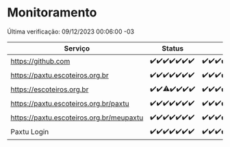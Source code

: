 # Monitoramento

Última verificação: 09/12/2023 00:06:00 -03

|Serviço|Status|Últimas 24h|
|---|---|---|
|https://github.com|<span title="2023-12-02: OK=24">✔️</span><span title="2023-12-03: OK=24">✔️</span><span title="2023-12-04: OK=24">✔️</span><span title="2023-12-05: OK=24">✔️</span><span title="2023-12-06: OK=23">✔️</span><span title="2023-12-07: OK=24">✔️</span><span title="2023-12-08: OK=3">✔️</span>|<span title="08/12/2023 00:07:00 -03 : 200">✔️</span><span title="08/12/2023 01:08:00 -03 : 200">✔️</span><span title="08/12/2023 02:06:00 -03 : 200">✔️</span><span title="08/12/2023 03:08:00 -03 : 200">✔️</span><span title="08/12/2023 04:06:00 -03 : 200">✔️</span><span title="08/12/2023 05:09:00 -03 : 200">✔️</span><span title="08/12/2023 06:06:00 -03 : 200">✔️</span><span title="08/12/2023 07:06:00 -03 : 200">✔️</span><span title="08/12/2023 08:04:00 -03 : 200">✔️</span><span title="08/12/2023 09:11:00 -03 : 200">✔️</span><span title="08/12/2023 10:08:00 -03 : 200">✔️</span><span title="08/12/2023 11:06:00 -03 : 200">✔️</span><span title="08/12/2023 12:06:00 -03 : 200">✔️</span><span title="08/12/2023 13:08:00 -03 : 200">✔️</span><span title="08/12/2023 14:05:00 -03 : 200">✔️</span><span title="08/12/2023 15:08:00 -03 : 200">✔️</span><span title="08/12/2023 16:03:00 -03 : 200">✔️</span><span title="08/12/2023 17:07:00 -03 : 200">✔️</span><span title="08/12/2023 18:04:00 -03 : 200">✔️</span><span title="08/12/2023 19:05:00 -03 : 200">✔️</span><span title="08/12/2023 20:06:00 -03 : 200">✔️</span><span title="08/12/2023 21:30:00 -03 : 200">✔️</span><span title="08/12/2023 22:43:00 -03 : 200">✔️</span><span title="08/12/2023 23:18:00 -03 : 200">✔️</span><span title="09/12/2023 00:06:00 -03 : 200">✔️</span>|
|https://paxtu.escoteiros.org.br|<span title="2023-12-02: OK=24">✔️</span><span title="2023-12-03: OK=24">✔️</span><span title="2023-12-04: OK=24">✔️</span><span title="2023-12-05: OK=24">✔️</span><span title="2023-12-06: OK=23">✔️</span><span title="2023-12-07: OK=24">✔️</span><span title="2023-12-08: OK=3">✔️</span>|<span title="08/12/2023 00:07:00 -03 : 200">✔️</span><span title="08/12/2023 01:08:00 -03 : 200">✔️</span><span title="08/12/2023 02:06:00 -03 : 200">✔️</span><span title="08/12/2023 03:08:00 -03 : 200">✔️</span><span title="08/12/2023 04:06:00 -03 : 200">✔️</span><span title="08/12/2023 05:09:00 -03 : 200">✔️</span><span title="08/12/2023 06:06:00 -03 : 200">✔️</span><span title="08/12/2023 07:06:00 -03 : 200">✔️</span><span title="08/12/2023 08:04:00 -03 : 200">✔️</span><span title="08/12/2023 09:11:00 -03 : 200">✔️</span><span title="08/12/2023 10:08:00 -03 : 200">✔️</span><span title="08/12/2023 11:06:00 -03 : 200">✔️</span><span title="08/12/2023 12:06:00 -03 : 200">✔️</span><span title="08/12/2023 13:08:00 -03 : 200">✔️</span><span title="08/12/2023 14:05:00 -03 : 200">✔️</span><span title="08/12/2023 15:08:00 -03 : 200">✔️</span><span title="08/12/2023 16:03:00 -03 : 200">✔️</span><span title="08/12/2023 17:07:00 -03 : 200">✔️</span><span title="08/12/2023 18:04:00 -03 : 200">✔️</span><span title="08/12/2023 19:05:00 -03 : 200">✔️</span><span title="08/12/2023 20:06:00 -03 : 200">✔️</span><span title="08/12/2023 21:30:00 -03 : 200">✔️</span><span title="08/12/2023 22:43:00 -03 : 200">✔️</span><span title="08/12/2023 23:18:00 -03 : 200">✔️</span><span title="09/12/2023 00:06:00 -03 : 200">✔️</span>|
|https://escoteiros.org.br|<span title="2023-12-02: OK=24">✔️</span><span title="2023-12-03: OK=24">✔️</span><span title="2023-12-04: OK=23, Falhas=1">⚠️</span><span title="2023-12-05: OK=24">✔️</span><span title="2023-12-06: OK=23">✔️</span><span title="2023-12-07: OK=24">✔️</span><span title="2023-12-08: OK=3">✔️</span>|<span title="08/12/2023 00:07:00 -03 : 200">✔️</span><span title="08/12/2023 01:08:00 -03 : 200">✔️</span><span title="08/12/2023 02:06:00 -03 : 200">✔️</span><span title="08/12/2023 03:08:00 -03 : 200">✔️</span><span title="08/12/2023 04:06:00 -03 : 200">✔️</span><span title="08/12/2023 05:09:00 -03 : 200">✔️</span><span title="08/12/2023 06:06:00 -03 : 200">✔️</span><span title="08/12/2023 07:06:00 -03 : 200">✔️</span><span title="08/12/2023 08:04:00 -03 : 200">✔️</span><span title="08/12/2023 09:11:00 -03 : 200">✔️</span><span title="08/12/2023 10:08:00 -03 : 200">✔️</span><span title="08/12/2023 11:06:00 -03 : 200">✔️</span><span title="08/12/2023 12:06:00 -03 : 200">✔️</span><span title="08/12/2023 13:08:00 -03 : 200">✔️</span><span title="08/12/2023 14:05:00 -03 : 200">✔️</span><span title="08/12/2023 15:08:00 -03 : 200">✔️</span><span title="08/12/2023 16:03:00 -03 : 200">✔️</span><span title="08/12/2023 17:07:00 -03 : 200">✔️</span><span title="08/12/2023 18:04:00 -03 : 200">✔️</span><span title="08/12/2023 19:05:00 -03 : 200">✔️</span><span title="08/12/2023 20:06:00 -03 : 200">✔️</span><span title="08/12/2023 21:30:00 -03 : 200">✔️</span><span title="08/12/2023 22:43:00 -03 : 200">✔️</span><span title="08/12/2023 23:18:00 -03 : 200">✔️</span><span title="09/12/2023 00:06:00 -03 : 200">✔️</span>|
|https://paxtu.escoteiros.org.br/paxtu|<span title="2023-12-02: OK=24">✔️</span><span title="2023-12-03: OK=24">✔️</span><span title="2023-12-04: OK=24">✔️</span><span title="2023-12-05: OK=24">✔️</span><span title="2023-12-06: OK=23">✔️</span><span title="2023-12-07: OK=24">✔️</span><span title="2023-12-08: OK=3">✔️</span>|<span title="08/12/2023 00:07:00 -03 : 200">✔️</span><span title="08/12/2023 01:08:00 -03 : 200">✔️</span><span title="08/12/2023 02:06:00 -03 : 200">✔️</span><span title="08/12/2023 03:08:00 -03 : 200">✔️</span><span title="08/12/2023 04:06:00 -03 : 200">✔️</span><span title="08/12/2023 05:09:00 -03 : 200">✔️</span><span title="08/12/2023 06:06:00 -03 : 200">✔️</span><span title="08/12/2023 07:06:00 -03 : 200">✔️</span><span title="08/12/2023 08:04:00 -03 : 200">✔️</span><span title="08/12/2023 09:11:00 -03 : 200">✔️</span><span title="08/12/2023 10:08:00 -03 : 200">✔️</span><span title="08/12/2023 11:06:00 -03 : 200">✔️</span><span title="08/12/2023 12:06:00 -03 : 200">✔️</span><span title="08/12/2023 13:08:00 -03 : 200">✔️</span><span title="08/12/2023 14:05:00 -03 : 200">✔️</span><span title="08/12/2023 15:08:00 -03 : 200">✔️</span><span title="08/12/2023 16:03:00 -03 : 200">✔️</span><span title="08/12/2023 17:07:00 -03 : 200">✔️</span><span title="08/12/2023 18:04:00 -03 : 200">✔️</span><span title="08/12/2023 19:05:00 -03 : 200">✔️</span><span title="08/12/2023 20:06:00 -03 : 200">✔️</span><span title="08/12/2023 21:30:00 -03 : 200">✔️</span><span title="08/12/2023 22:43:00 -03 : 200">✔️</span><span title="08/12/2023 23:18:00 -03 : 200">✔️</span><span title="09/12/2023 00:06:00 -03 : 200">✔️</span>|
|https://paxtu.escoteiros.org.br/meupaxtu|<span title="2023-12-02: OK=24">✔️</span><span title="2023-12-03: OK=24">✔️</span><span title="2023-12-04: OK=24">✔️</span><span title="2023-12-05: OK=24">✔️</span><span title="2023-12-06: OK=23">✔️</span><span title="2023-12-07: OK=24">✔️</span><span title="2023-12-08: OK=3">✔️</span>|<span title="08/12/2023 00:07:00 -03 : 200">✔️</span><span title="08/12/2023 01:08:00 -03 : 200">✔️</span><span title="08/12/2023 02:06:00 -03 : 200">✔️</span><span title="08/12/2023 03:08:00 -03 : 200">✔️</span><span title="08/12/2023 04:06:00 -03 : 200">✔️</span><span title="08/12/2023 05:09:00 -03 : 200">✔️</span><span title="08/12/2023 06:06:00 -03 : 200">✔️</span><span title="08/12/2023 07:06:00 -03 : 200">✔️</span><span title="08/12/2023 08:04:00 -03 : 200">✔️</span><span title="08/12/2023 09:11:00 -03 : 200">✔️</span><span title="08/12/2023 10:08:00 -03 : 200">✔️</span><span title="08/12/2023 11:06:00 -03 : 200">✔️</span><span title="08/12/2023 12:06:00 -03 : 200">✔️</span><span title="08/12/2023 13:08:00 -03 : 200">✔️</span><span title="08/12/2023 14:05:00 -03 : 200">✔️</span><span title="08/12/2023 15:08:00 -03 : 200">✔️</span><span title="08/12/2023 16:03:00 -03 : 200">✔️</span><span title="08/12/2023 17:07:00 -03 : 200">✔️</span><span title="08/12/2023 18:04:00 -03 : 200">✔️</span><span title="08/12/2023 19:05:00 -03 : 200">✔️</span><span title="08/12/2023 20:06:00 -03 : 200">✔️</span><span title="08/12/2023 21:30:00 -03 : 200">✔️</span><span title="08/12/2023 22:43:00 -03 : 200">✔️</span><span title="08/12/2023 23:18:00 -03 : 200">✔️</span><span title="09/12/2023 00:06:00 -03 : 200">✔️</span>|
|Paxtu Login|<span title="2023-12-02: OK=24">✔️</span><span title="2023-12-03: OK=24">✔️</span><span title="2023-12-04: OK=24">✔️</span><span title="2023-12-05: OK=24">✔️</span><span title="2023-12-06: OK=23">✔️</span><span title="2023-12-07: OK=24">✔️</span><span title="2023-12-08: OK=3">✔️</span>|<span title="08/12/2023 00:07:00 -03 : 200">✔️</span><span title="08/12/2023 01:08:00 -03 : 200">✔️</span><span title="08/12/2023 02:06:00 -03 : 200">✔️</span><span title="08/12/2023 03:08:00 -03 : 200">✔️</span><span title="08/12/2023 04:06:00 -03 : 200">✔️</span><span title="08/12/2023 05:09:00 -03 : 200">✔️</span><span title="08/12/2023 06:06:00 -03 : 200">✔️</span><span title="08/12/2023 07:06:00 -03 : 200">✔️</span><span title="08/12/2023 08:04:00 -03 : 200">✔️</span><span title="08/12/2023 09:11:00 -03 : 200">✔️</span><span title="08/12/2023 10:08:00 -03 : 200">✔️</span><span title="08/12/2023 11:06:00 -03 : 200">✔️</span><span title="08/12/2023 12:06:00 -03 : 200">✔️</span><span title="08/12/2023 13:08:00 -03 : 200">✔️</span><span title="08/12/2023 14:05:00 -03 : 200">✔️</span><span title="08/12/2023 15:08:00 -03 : 200">✔️</span><span title="08/12/2023 16:03:00 -03 : 200">✔️</span><span title="08/12/2023 17:07:00 -03 : 200">✔️</span><span title="08/12/2023 18:04:00 -03 : 200">✔️</span><span title="08/12/2023 19:05:00 -03 : 200">✔️</span><span title="08/12/2023 20:06:00 -03 : 200">✔️</span><span title="08/12/2023 21:30:00 -03 : 200">✔️</span><span title="08/12/2023 22:43:00 -03 : 200">✔️</span><span title="08/12/2023 23:18:00 -03 : 200">✔️</span><span title="09/12/2023 00:06:00 -03 : 200">✔️</span>|
